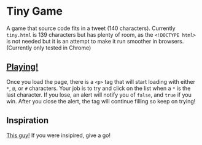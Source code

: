 Tiny Game
================
A game that source code fits in a tweet (140 characters). Currently `tiny.html` is 139 characters but has plenty of room, as the `<!DOCTYPE html>` is not needed but it is an attempt to make it run smoother in browsers. (Currently only tested in Chrome)

## [Playing!](https://devincarr.github.io/tiny-game)
Once you load the page, there is a `<p>` tag that will start loading with either `*`, `@`, or `#` characters. Your job is to try and click on the list when a `*` is the last character. If you lose, an alert will notify you of `false`, and `true` if you win. After you close the alert, the tag will continue filling so keep on trying!

## Inspiration
[This guy!](https://twitter.com/eigenbom/status/614783132391247872) If you were insipired, give a go!
